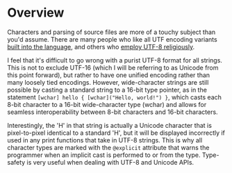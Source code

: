 # Overview
Characters and parsing of source files are more of a touchy subject than you'd assume.
There are many people who like all UTF encoding variants [built into the language](https://en.wikipedia.org/wiki/D_(programming_language)), and others who [employ UTF-8 religiously](https://utf8everywhere.org/).

I feel that it's difficult to go wrong with a purist UTF-8 format for all strings.
This is not to exclude UTF-16 (which I will be referring to as Unicode from this point forward), but rather to have one unified encoding rather than many loosely tied encodings.
However, wide-character strings are still possible by casting a standard string to a 16-bit type pointer, as in the statement `[wchar] hello { [wchar]("Ηello, world!") }`,
which casts each 8-bit character to a 16-bit wide-character type (wchar) and allows for seamless interoperability between 8-bit characters and 16-bit characters.

Interestingly, the 'H' in that string is actually a Unicode character that is pixel-to-pixel identical to a standard 'H', but it will be displayed incorrectly if used in any print functions that take in UTF-8 strings.
This is why all character types are marked with the `@explicit` attribute that warns the programmer when an implicit cast is performed to or from the type. Type-safety is very useful when dealing with UTF-8 and Unicode APIs.

